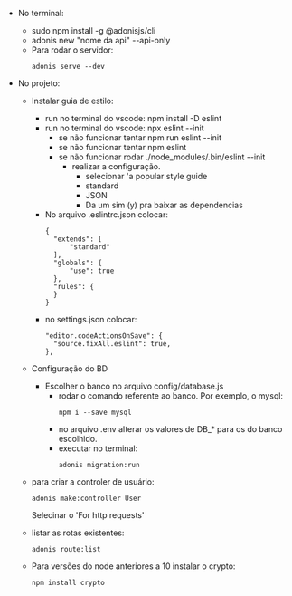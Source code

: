 * No terminal:
  * sudo npm install -g @adonisjs/cli
  * adonis new "nome da api" --api-only
  * Para rodar o servidor:
    ```
    adonis serve --dev
    ```

* No projeto:
  * Instalar guia de estilo:
    * run no terminal do vscode: npm install -D eslint
    * run no terminal do vscode: npx eslint --init
      * se não funcionar tentar npm run eslint --init
      * se não funcionar tentar npm eslint
      * se não funcionar rodar ./node_modules/.bin/eslint --init
        * realizar a configuração.
          * selecionar 'a popular style guide
          * standard
          * JSON
          * Da um sim (y) pra baixar as dependencias
    * No arquivo .eslintrc.json colocar:
      ```
      {
        "extends": [
            "standard"
        ],
        "globals": {
            "use": true
        },
        "rules": {
        }
      }
      ```
    * no settings.json colocar:
      ```
      "editor.codeActionsOnSave": {
        "source.fixAll.eslint": true,
      },
      ```
  * Configuração do BD
    * Escolher o banco no arquivo config/database.js
      * rodar o comando referente ao banco. Por exemplo, o mysql:
        ```
        npm i --save mysql
        ```
      * no arquivo .env alterar os valores de DB_* para os do banco escolhido.
      * executar no terminal: 
        ```
        adonis migration:run
        ```
  * para criar a controler de usuário:
    ```
    adonis make:controller User
    ```
    Selecinar o 'For http requests'

  * listar as rotas existentes:
    ```
    adonis route:list
    ```
  * Para versões do node anteriores a 10 instalar o crypto:
    ```
    npm install crypto
    ```
